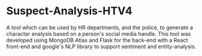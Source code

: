 # Suspect-Analysis-HTV4
A tool which can be used by HR departments, and the police, to generate a character analysis based on a person's social media handle. This tool was developed using MongoDB Atlas and Flask for the back-end with a React front-end and google's NLP library to support sentiment and entity-analysis.
